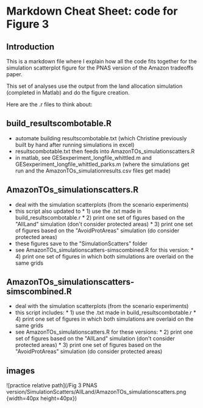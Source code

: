 # Markdown Cheat Sheet: code for Figure 3

## Introduction

This is a markdown file where I explain how all the code fits together for the simulation scatterplot figure for the PNAS version of the Amazon tradeoffs paper.

This set of analyses use the output from the land allocation simulation (completed in Matlab) and do the figure creation.

Here are the .r files to think about:


## build_resultscombotable.R


* automate building resultscombotable.txt (which Christine previously built by hand after running simulations in excel)
* resultscombotable.txt then feeds into AmazonTOs_simulationscatters.R
* in matlab, see GESexperiment_longfile_whittled.m and GESexperiment_longfile_whittled_parks.m (where the simulations get run and the AmazonTOs_simulationresults.csv files get made)


## AmazonTOs_simulationscatters.R

* deal with the simulation scatterplots (from the scenario experiments) 
* this script also updated to 
      * 1) use the .txt made in build_resultscombotable.r
      * 2) print one set of figures based on the "AllLand" simulation (don't consider protected areas)
      * 3) print one set of figures based on the "AvoidProtAreas" simulation (do consider protected areas)
* these figures save to the "SimulationScatters" folder
* see AmazonTOs_simulationscatters-simscombined.R for this version:
      * 4) print one set of figures in which both simulations are overlaid on the same grids


## AmazonTOs_simulationscatters-simscombined.R

* deal with the simulation scatterplots (from the scenario experiments)
* this script includes: 
      * 1) use the .txt made in build_resultscombotable.r
      * 4) print one set of figures in which both simulations are overlaid on the same grids
* see AmazonTOs_simulationscatters.R for these versions:
      * 2) print one set of figures based on the "AllLand" simulation (don't consider protected areas)
      * 3) print one set of figures based on the "AvoidProtAreas" simulation (do consider protected areas)

## images

![practice relative path](/Fig 3 PNAS version/SimulationScatters/AllLand/AmazonTOs_simulationscatters.png {width=40px height=40px})






